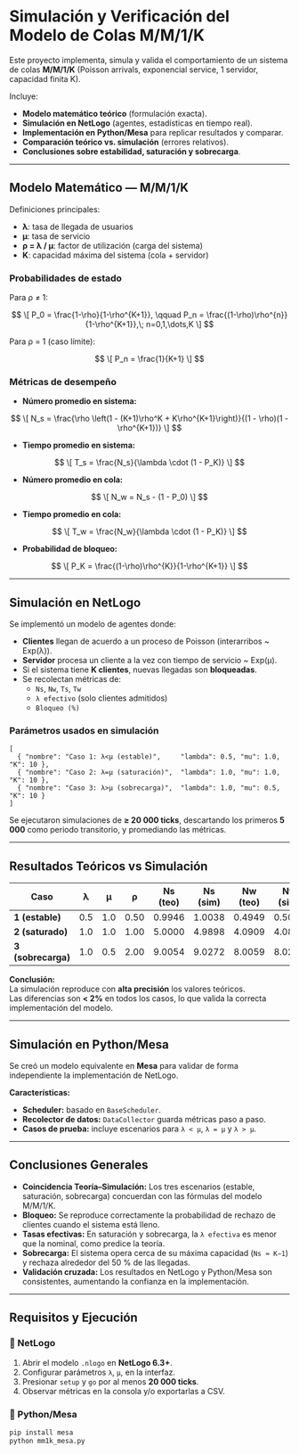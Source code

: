 # Simulación y Verificación del Modelo de Colas M/M/1/K

Este proyecto implementa, simula y valida el comportamiento de un sistema de colas **M/M/1/K** (Poisson arrivals, exponencial service, 1 servidor, capacidad finita K).  

Incluye:
-  **Modelo matemático teórico** (formulación exacta).
-  **Simulación en NetLogo** (agentes, estadísticas en tiempo real).
-  **Implementación en Python/Mesa** para replicar resultados y comparar.
-  **Comparación teórico vs. simulación** (errores relativos).
-  **Conclusiones sobre estabilidad, saturación y sobrecarga**.

---

##  Modelo Matemático — M/M/1/K

Definiciones principales:

- **λ**: tasa de llegada de usuarios  
- **μ**: tasa de servicio  
- **ρ = λ / μ**: factor de utilización (carga del sistema)  
- **K**: capacidad máxima del sistema (cola + servidor)  

### Probabilidades de estado

Para ρ ≠ 1:

$$
\[
P_0 = \frac{1-\rho}{1-\rho^{K+1}}, \qquad
P_n = \frac{(1-\rho)\rho^{n}}{1-\rho^{K+1}},\; n=0,1,\dots,K
\]
$$

Para ρ = 1 (caso límite):

$$
\[
P_n = \frac{1}{K+1}
\]
$$


### Métricas de desempeño

- **Número promedio en sistema:**

$$
\[
N_s = \frac{\rho \left(1 - (K+1)\rho^K + K\rho^{K+1}\right)}{(1 - \rho)(1 - \rho^{K+1})}
\]
$$

- **Tiempo promedio en sistema:**

$$
\[
T_s = \frac{N_s}{\lambda \cdot (1 - P_K)}
\]
$$


- **Número promedio en cola:**

$$
\[
N_w = N_s - (1 - P_0)
\]
$$

- **Tiempo promedio en cola:**

$$
\[
T_w = \frac{N_w}{\lambda \cdot (1 - P_K)}
\]
$$

- **Probabilidad de bloqueo:**

$$
\[
P_K = \frac{(1-\rho)\rho^{K}}{1-\rho^{K+1}}
\]
$$

---

##  Simulación en NetLogo

Se implementó un modelo de agentes donde:
- **Clientes** llegan de acuerdo a un proceso de Poisson (interarribos ~ Exp(λ)).
- **Servidor** procesa un cliente a la vez con tiempo de servicio ~ Exp(μ).
- Si el sistema tiene **K clientes**, nuevas llegadas son **bloqueadas**.
- Se recolectan métricas de:
  - `Ns`, `Nw`, `Ts`, `Tw`
  - `λ efectivo` (solo clientes admitidos)
  - `Bloqueo (%)`

### Parámetros usados en simulación

```jsonc
[
  { "nombre": "Caso 1: λ<μ (estable)",     "lambda": 0.5, "mu": 1.0, "K": 10 },
  { "nombre": "Caso 2: λ=μ (saturación)",  "lambda": 1.0, "mu": 1.0, "K": 10 },
  { "nombre": "Caso 3: λ>μ (sobrecarga)",  "lambda": 1.0, "mu": 0.5, "K": 10 }
]
```

Se ejecutaron simulaciones de **≥ 20 000 ticks**, descartando los primeros **5 000** como periodo transitorio, y promediando las métricas.

---

##  Resultados Teóricos vs Simulación

| Caso            | λ   | μ   | ρ   | Ns (teo) | Ns (sim) | Nw (teo) | Nw (sim) | Ts (teo) | Ts (sim) | Tw (teo) | Tw (sim) | Pk (teo) | Pk (sim) |
|-----------------|-----|-----|-----|----------|----------|----------|----------|----------|----------|----------|----------|----------|----------|
| **1 (estable)** | 0.5 | 1.0 | 0.50 | 0.9946  | 1.0038  | 0.4949  | 0.5022  | 1.9902  | 2.0234  | 0.9902  | 1.0122  | 0.05%   | 0.01%   |
| **2 (saturado)**| 1.0 | 1.0 | 1.00 | 5.0000  | 4.9898  | 4.0909  | 4.0823  | 5.5000  | 5.5149  | 4.5000  | 4.5119  | 9.09%   | 9.07%   |
| **3 (sobrecarga)**| 1.0 | 0.5 | 2.00 | 9.0054  | 9.0272  | 8.0059  | 8.0279  | 18.0196 | 18.1289 | 16.0196 | 16.1221 | 50.02%  | 50.4%   |

 **Conclusión:**  
La simulación reproduce con **alta precisión** los valores teóricos.  
Las diferencias son **< 2%** en todos los casos, lo que valida la correcta implementación del modelo.

---

##  Simulación en Python/Mesa

Se creó un modelo equivalente en **Mesa** para validar de forma independiente la implementación de NetLogo.

**Características:**
-  **Scheduler:** basado en `BaseScheduler`.  
-  **Recolector de datos:** `DataCollector` guarda métricas paso a paso.  
-  **Casos de prueba:** incluye escenarios para `λ < μ`, `λ = μ` y `λ > μ`.  

---

##  Conclusiones Generales

- **Coincidencia Teoría–Simulación:** Los tres escenarios (estable, saturación, sobrecarga) concuerdan con las fórmulas del modelo M/M/1/K.  
- **Bloqueo:** Se reproduce correctamente la probabilidad de rechazo de clientes cuando el sistema está lleno.  
- **Tasas efectivas:** En saturación y sobrecarga, la `λ efectiva` es menor que la nominal, como predice la teoría.  
- **Sobrecarga:** El sistema opera cerca de su máxima capacidad (`Ns ≈ K−1`) y rechaza alrededor del 50 % de las llegadas.  
- **Validación cruzada:** Los resultados en NetLogo y Python/Mesa son consistentes, aumentando la confianza en la implementación.  

---

##  Requisitos y Ejecución

### 🔹 NetLogo
1. Abrir el modelo `.nlogo` en **NetLogo 6.3+**.  
2. Configurar parámetros `λ`, `μ`, en la interfaz.  
3. Presionar `setup` y `go` por al menos **20 000 ticks**.  
4. Observar métricas en la consola y/o exportarlas a CSV.  

### 🔹 Python/Mesa

```bash
pip install mesa
python mm1k_mesa.py



